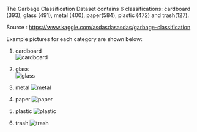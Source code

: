 The Garbage Classification Dataset contains 6 classifications: cardboard (393), glass (491), metal (400), paper(584), plastic (472) and trash(127).

Source : https://www.kaggle.com/asdasdasasdas/garbage-classification

Example pictures for each category are shown below:

1. cardboard<br>
![cardboard](https://github.com/harish988/AVENGERS/blob/master/Dataset/cardboard/cardboard1.jpg)<br>

2. glass<br>
![glass](https://github.com/harish988/AVENGERS/blob/master/Dataset/glass/glass1.jpg)<br>

3. metal
![metal](https://github.com/harish988/AVENGERS/blob/master/Dataset/metal/metal1.jpg)

4. paper
![paper](https://github.com/harish988/AVENGERS/blob/master/Dataset/paper/paper1.jpg)

5. plastic
![plastic](https://github.com/harish988/AVENGERS/blob/master/Dataset/plastic/plastic1.jpg)

6. trash
![trash](https://github.com/harish988/AVENGERS/blob/master/Dataset/trash/trash1.jpg)
